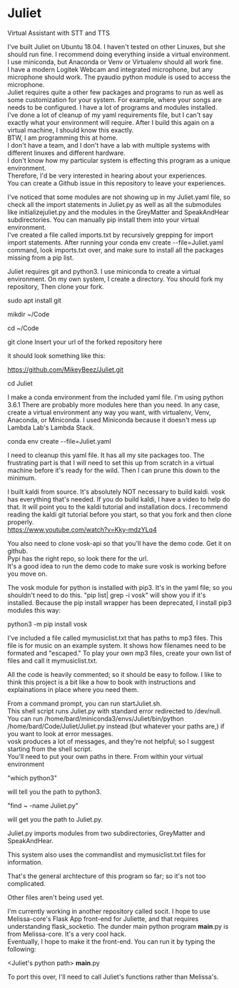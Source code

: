 # Juliet

Virtual Assistant with STT and TTS

I've built Juliet on Ubuntu 18.04.
I haven't tested on other Linuxes, but she should run fine.
I recommend doing everything inside a virtual environment.  
I use miniconda, but Anaconda or Venv or Virtualenv should all work fine.  
I have a modern Logitek Webcam and integrated microphone, but any microphone should work.
The pyaudio python module is used to access the microphone.  
Juliet requires quite a other few packages and programs to run as well as some customization for your system. 
For example, where your songs are needs to be configured. 
I have a lot of programs and modules installed.  
I've done a lot of cleanup of my yaml requirements file, but I can't say exactly what your environment will require.
After I build this again on a virtual machine, I should know this exactly.  
BTW, I am programming this at home.  
I don't have a team, and I don't have a lab with multiple systems with different linuxes and different hardware.  
I don't know how my particular system is effecting this program as a unique environment.  
Therefore, I'd be very interested in hearing about your experiences.  
You can create a Github issue in this repository to leave your experiences.  

I've noticed that some modules are not showing up in my Juliet.yaml file, 
so check all the import statements in Juliet.py as well as all the submodules like initializejuliet.py 
and the modules in the GreyMatter and SpeakAndHear subdirectories. 
You can manually pip install them into your virtual environment.  
I've created a file called imports.txt by recursively grepping for import import statements.
After running your conda env create --file=Juliet.yaml command, 
look imports.txt over, and make sure to install all the packages missing from a pip list.

Juliet requires git and python3. I use miniconda to create a virtual environment. On my own system, I create a directory.  You should fork my repository,  Then clone your fork. 
  
   sudo apt install git
  
   mikdir ~/Code
   
   cd ~/Code
   
   git clone Insert your url of the forked repository here  
  
   it should look something like this:  
  
  https://github.com/MikeyBeez/Juliet.git
  
  cd Juliet

I make a conda environment from the included yaml file. I'm using python 3.6.1  There are probably more modules here than you need.  In any case, create a virtual environment any way you want, with virtualenv, Venv, Anaconda, or Miniconda.  I used Miniconda because it doesn't mess up Lambda Lab's Lambda Stack. 
  
  conda env create --file=Juliet.yaml
  
I need to cleanup this yaml file.  It has all my site packages too.
The frustrating part is that I will need to set this up from scratch in a virtual machine before it's ready for the wild.  Then I can prune this down to the minimum.   

I built kaldi from source.  It's absolutely NOT necessary to build kaldi. vosk has everything that's needed.  If you do build kaldi, I have a video to help do that.  It will point you to the kaldi tutorial and installation docs.  I recommend reading the kaldi git tutorial before you start, so that you fork and then clone properly.  
https://www.youtube.com/watch?v=Kky-mdzYLq4

You also need to clone vosk-api so that you'll have the demo code.  Get it on github.  
Pypi has the right repo, so look there for the url.  
It's a good idea to run the demo code to make sure vosk is working before you move on.   

The vosk module for python is installed with pip3.  It's in the yaml file; so you shouldn't need to do this.  "pip list| grep -i vosk"  will show you if it's installed.  Because the pip install wrapper has been deprecated, I install pip3 modules this way: 

python3 -m pip install vosk

I've included a file called mymusiclist.txt that has paths to mp3 files.  This file is for music on an example system.  It shows how filenames need to be formated and "escaped."  To play your own mp3 files, create your own list of files and call it mymusiclist.txt.   

All the code is heavily commented; so it should be easy to follow.  I like to think this project is a bit like a how to book with instructions and explainations in place where you need them.


From a command prompt, you can run startJuliet.sh.  
This shell script runs Juliet.py with standard error redirected to /dev/null.  
You can run /home/bard/miniconda3/envs/Juliet/bin/python /home/bard/Code/Juliet/Juliet.py 
instead (but whatever your paths are,) if you want to look at error messages.  
vosk produces a lot of messages, and they're not helpful; 
so I suggest starting from the shell script.  
You'll need to put your own paths in there. From within your virtual environment 

"which python3" 

will tell you the path to python3.  

"find ~ -name Juliet.py" 

will get you the path to Juliet.py.

Juliet.py imports modules from two subdirectories,
GreyMatter and SpeakAndHear.

This system also uses the commandlist and mymusiclist.txt files for information.

That's the general archtecture of this program so far; so it's not too complicated.  

Other files aren't being used yet.  

I'm currently working in another repository called socit.  I hope to use Melissa-core's Flask App front-end for Juliette, and that requires understanding flask_socketio.  The dunder main python program __main__.py is from Melissa-core.  It's a very cool hack.  
Eventually, I hope to make it the front-end.  You can run it by typing the following: 

<Juliet's python path> __main__.py  

To port this over, I'll need to call Juliet's functions rather than Melissa's.   
